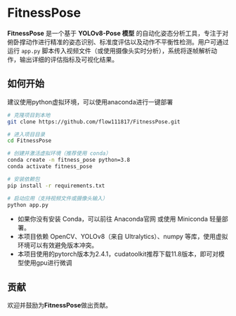 # FitnessPose

**FitnessPose** 是一个基于 **YOLOv8-Pose 模型** 的自动化姿态分析工具，专注于对俯卧撑动作进行精准的姿态识别、标准度评估以及动作不平衡性检测。用户可通过运行 `app.py` 脚本传入视频文件（或使用摄像头实时分析），系统将逐帧解析动作，输出详细的评估指标及可视化结果。

## 如何开始

建议使用python虚拟环境，可以使用anaconda进行一键部署

```bash
# 克隆项目到本地
git clone https://github.com/flow111817/FitnessPose.git

# 进入项目目录
cd FitnessPose

# 创建并激活虚拟环境（推荐使用 conda）
conda create -n fitness_pose python=3.8
conda activate fitness_pose

# 安装依赖包
pip install -r requirements.txt

# 启动应用（支持视频文件或摄像头输入）
python app.py
```

- 如果你没有安装 Conda，可以前往 Anaconda官网 或使用 Miniconda 轻量部署。
- 本项目依赖 OpenCV、YOLOv8（来自 Ultralytics）、numpy 等库，使用虚拟环境可以有效避免版本冲突。
- 本项目使用的pytorch版本为2.4.1，cudatoolkit推荐下载11.8版本，即可对模型使用gpu进行微调

## 贡献

欢迎并鼓励为**FitnessPose**做出贡献。
